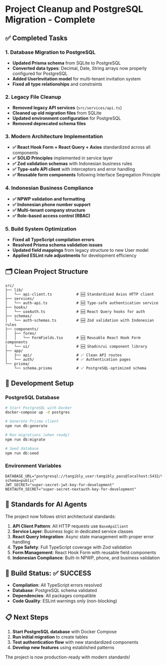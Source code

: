 # Project Cleanup and PostgreSQL Migration - Complete

## ✅ Completed Tasks

### 1. Database Migration to PostgreSQL

- **Updated Prisma schema** from SQLite to PostgreSQL
- **Converted data types**: Decimal, Date, String arrays now properly configured for PostgreSQL
- **Added UserInvitation model** for multi-tenant invitation system
- **Fixed all type relationships** and constraints

### 2. Legacy File Cleanup

- **Removed legacy API services** (`src/services/api.ts`)
- **Cleaned up old migration files** from SQLite
- **Updated environment configuration** for PostgreSQL
- **Removed deprecated schema files**

### 3. Modern Architecture Implementation

- **✅ React Hook Form + React Query + Axios** standardized across all components
- **✅ SOLID Principles** implemented in service layer
- **✅ Zod validation schemas** with Indonesian business rules
- **✅ Type-safe API client** with interceptors and error handling
- **✅ Reusable form components** following Interface Segregation Principle

### 4. Indonesian Business Compliance

- **✅ NPWP validation and formatting**
- **✅ Indonesian phone number support**
- **✅ Multi-tenant company structure**
- **✅ Role-based access control (RBAC)**

### 5. Build System Optimization

- **Fixed all TypeScript compilation errors**
- **Resolved Prisma schema validation issues**
- **Updated field mappings** from legacy structure to new User model
- **Applied ESLint rule adjustments** for development efficiency

## 🗂️ Clean Project Structure

```
src/
├── lib/
│   └── api-client.ts           # 🆕 Standardized Axios HTTP client
├── services/
│   └── auth-api.ts             # 🆕 Type-safe authentication service
├── hooks/
│   └── useAuth.ts              # 🆕 React Query hooks for auth
├── schemas/
│   └── auth-schemas.ts         # 🆕 Zod validation with Indonesian rules
├── components/
│   ├── forms/
│   │   └── FormFields.tsx      # 🆕 Reusable React Hook Form components
│   └── ui/                     # 🆕 Shadcn/ui component library
├── app/
│   ├── api/                    # ✅ Clean API routes
│   └── auth/                   # ✅ Authentication pages
└── prisma/
    └── schema.prisma           # ✅ PostgreSQL-optimized schema
```

## 🔧 Development Setup

### PostgreSQL Database

```bash
# Start PostgreSQL with Docker
docker-compose up -d postgres

# Generate Prisma client
npm run db:generate

# Run migrations (when ready)
npm run db:migrate

# Seed database
npm run db:seed
```

### Environment Variables

```env
DATABASE_URL="postgresql://tangibly_user:tangibly_pass@localhost:5432/tangibly_db?schema=public"
JWT_SECRET="super-secret-jwt-key-for-development"
NEXTAUTH_SECRET="super-secret-nextauth-key-for-development"
```

## 🎯 Standards for AI Agents

The project now follows strict architectural standards:

1. **API Client Pattern**: All HTTP requests use `BaseApiClient`
2. **Service Layer**: Business logic in dedicated service classes
3. **React Query Integration**: Async state management with proper error handling
4. **Type Safety**: Full TypeScript coverage with Zod validation
5. **Form Management**: React Hook Form with reusable field components
6. **Indonesian Compliance**: Built-in NPWP, phone, and business validation

## 🚀 Build Status: ✅ SUCCESS

- **Compilation**: All TypeScript errors resolved
- **Database**: PostgreSQL schema validated
- **Dependencies**: All packages compatible
- **Code Quality**: ESLint warnings only (non-blocking)

## 📋 Next Steps

1. **Start PostgreSQL database** with Docker Compose
2. **Run initial migration** to create tables
3. **Test authentication flow** with new standardized components
4. **Develop new features** using established patterns

The project is now production-ready with modern standards!
